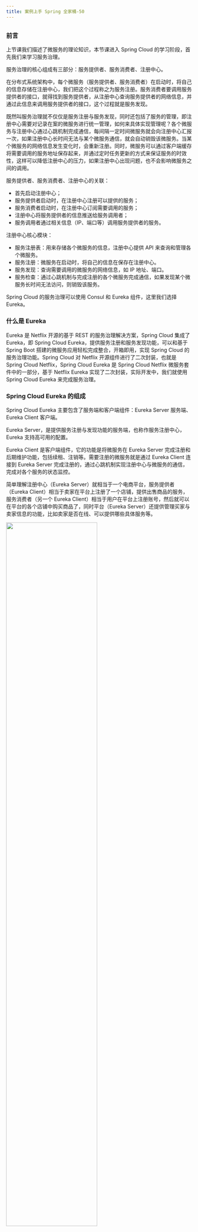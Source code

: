 ```yaml
---
title: 案例上手 Spring 全家桶-50
---
```

<article id="topicContainer" class="column_content"><h2 class="topic_title"></h2><div><h3 id="">前言</h3>
<p>上节课我们描述了微服务的理论知识，本节课进入 Spring Cloud 的学习阶段，首先我们来学习服务治理。</p>
<p>服务治理的核心组成有三部分：服务提供者、服务消费者、注册中心。</p>
<p>在分布式系统架构中，每个微服务（服务提供者、服务消费者）在启动时，将自己的信息存储在注册中心，我们把这个过程称之为服务注册。服务消费者要调用服务提供者的接口，就得找到服务提供者，从注册中心查询服务提供者的网络信息，并通过此信息来调用服务提供者的接口，这个过程就是服务发现。</p>
<p>既然叫服务治理就不仅仅是服务注册与服务发现，同时还包括了服务的管理，即注册中心需要对记录在案的微服务进行统一管理，如何来具体实现管理呢？各个微服务与注册中心通过心跳机制完成通信，每间隔一定时间微服务就会向注册中心汇报一次，如果注册中心长时间无法与某个微服务通信，就会自动销毁该微服务。当某个微服务的网络信息发生变化时，会重新注册。同时，微服务可以通过客户端缓存将需要调用的服务地址保存起来，并通过定时任务更新的方式来保证服务的时效性，这样可以降低注册中心的压力，如果注册中心出现问题，也不会影响微服务之间的调用。</p>
<p>服务提供者、服务消费者、注册中心的关联：</p>
<ul>
<li>首先启动注册中心；</li>
<li>服务提供者启动时，在注册中心注册可以提供的服务；</li>
<li>服务消费者启动时，在注册中心订阅需要调用的服务；</li>
<li>注册中心将服务提供者的信息推送给服务调用者；</li>
<li>服务调用者通过相关信息（IP、端口等）调用服务提供者的服务。</li>
</ul>
<p>注册中心核心模块：</p>
<ul>
<li>服务注册表：用来存储各个微服务的信息，注册中心提供 API 来查询和管理各个微服务。</li>
<li>服务注册：微服务在启动时，将自己的信息在保存在注册中心。</li>
<li>服务发现：查询需要调用的微服务的网络信息，如 IP 地址、端口。</li>
<li>服务检查：通过心跳机制与完成注册的各个微服务完成通信，如果发现某个微服务长时间无法访问，则销毁该服务。</li>
</ul>
<p>Spring Cloud 的服务治理可以使用 Consul 和 Eureka 组件，这里我们选择 Eureka。</p>
<h3 id="eureka">什么是 Eureka</h3>
<p>Eureka 是 Netflix 开源的基于 REST 的服务治理解决方案，Spring Cloud 集成了 Eureka，即 Spring Cloud Eureka，提供服务注册和服务发现功能，可以和基于 Spring Boot 搭建的微服务应用轻松完成整合，开箱即用，实现 Spring Cloud 的服务治理功能。Spring Cloud 对 Netflix 开源组件进行了二次封装，也就是 Spring Cloud Netflix，Spring Cloud Eureka 是 Spring Cloud Netflix 微服务套件中的一部分，基于 Netflix Eureka 实现了二次封装，实际开发中，我们就使用 Spring Cloud Eureka 来完成服务治理。</p>
<h3 id="springcloudeureka">Spring Cloud Eureka 的组成</h3>
<p>Spring Cloud Eureka 主要包含了服务端和客户端组件：Eureka Server 服务端、Eureka Client 客户端。</p>
<p>Eureka Server，是提供服务注册与发现功能的服务端，也称作服务注册中心，Eureka 支持高可用的配置。</p>
<p>Eureka Client 是客户端组件，它的功能是将微服务在 Eureka Server 完成注册和后期维护功能，包括续租、注销等。需要注册的微服务就是通过 Eureka Client 连接到  Eureka Server 完成注册的，通过心跳机制实现注册中心与微服务的通信，完成对各个服务的状态监控。</p>
<p>简单理解注册中心（Eureka Server）就相当于一个电商平台，服务提供者（Eureka Client）相当于卖家在平台上注册了一个店铺，提供出售商品的服务，服务消费者（另一个 Eureka Client）相当于用户在平台上注册账号，然后就可以在平台的各个店铺中购买商品了，同时平台（Eureka Server）还提供管理买家与卖家信息的功能，比如卖家是否在线、可以提供哪些具体服务等。</p>
<p><img src="https://images.gitbook.cn/ca104260-ccde-11e9-8d89-4fa271cb1633" width = "70%" /></p>
<p>接下来我们就一起实现一个注册中心。</p>
<h3 id="-1">代码实现</h3>
<p>1. 首先创建一个 Maven 父工程。</p>
<p><img src="https://images.gitbook.cn/f1bf6890-ccde-11e9-9f23-07a3e2a236db" width = "70%" /></p>
<p><img src="https://images.gitbook.cn/f9d28440-ccde-11e9-beb5-a53251e30de8" width = "70%" /></p>
<p>2. 输入 GroupId、ArtifactId，点击 Next。</p>
<p><img src="https://images.gitbook.cn/0795ec70-ccdf-11e9-9a11-bbb3551196dc" width = "70%" /></p>
<p>3. 设置工程名和工程存放路径，点击 Finish。</p>
<p><img src="https://images.gitbook.cn/0edba600-ccdf-11e9-9f23-07a3e2a236db" width = "70%" /></p>
<p>4. 在 pom.xml 中添加相关依赖，Spring Cloud Finchley 使用的是 Spring Boot 2.0.x，不能使用 Spring Boot 1.5.x。</p>
<pre><code class="xml language-xml">&lt;!-- 引入 Spring Boot 的依赖 --&gt;
&lt;parent&gt;
    &lt;groupId&gt;org.springframework.boot&lt;/groupId&gt;
    &lt;artifactId&gt;spring-boot-starter-parent&lt;/artifactId&gt;
    &lt;version&gt;2.0.7.RELEASE&lt;/version&gt;
&lt;/parent&gt;

&lt;dependencies&gt;
    &lt;dependency&gt;
        &lt;groupId&gt;org.springframework.boot&lt;/groupId&gt;
        &lt;artifactId&gt;spring-boot-starter-web&lt;/artifactId&gt;
    &lt;/dependency&gt;
    &lt;!-- 解决 JDK9 以上版本没有 JAXB API jar 的问题，JDK9 以下版本不需要配置 --&gt;
    &lt;dependency&gt;
        &lt;groupId&gt;javax.xml.bind&lt;/groupId&gt;
        &lt;artifactId&gt;jaxb-api&lt;/artifactId&gt;
        &lt;version&gt;2.3.0&lt;/version&gt;
    &lt;/dependency&gt;
    &lt;dependency&gt;
        &lt;groupId&gt;com.sun.xml.bind&lt;/groupId&gt;
        &lt;artifactId&gt;jaxb-impl&lt;/artifactId&gt;
        &lt;version&gt;2.3.0&lt;/version&gt;
    &lt;/dependency&gt;
    &lt;dependency&gt;
        &lt;groupId&gt;com.sun.xml.bind&lt;/groupId&gt;
        &lt;artifactId&gt;jaxb-core&lt;/artifactId&gt;
        &lt;version&gt;2.3.0&lt;/version&gt;
    &lt;/dependency&gt;
    &lt;dependency&gt;
        &lt;groupId&gt;javax.activation&lt;/groupId&gt;
        &lt;artifactId&gt;activation&lt;/artifactId&gt;
        &lt;version&gt;1.1.1&lt;/version&gt;
    &lt;/dependency&gt;
&lt;/dependencies&gt;

&lt;!-- 引入 Spring Cloud 的依赖，管理 Spring Cloud 各组件 --&gt;
&lt;dependencyManagement&gt;
    &lt;dependencies&gt;
        &lt;dependency&gt;
            &lt;groupId&gt;org.springframework.cloud&lt;/groupId&gt;
            &lt;artifactId&gt;spring-cloud-dependencies&lt;/artifactId&gt;
            &lt;version&gt;Finchley.SR2&lt;/version&gt;
            &lt;type&gt;pom&lt;/type&gt;
            &lt;scope&gt;import&lt;/scope&gt;
        &lt;/dependency&gt;
    &lt;/dependencies&gt;
&lt;/dependencyManagement&gt;
</code></pre>
<p>5. 在父工程下创建一个 Module，实现 Eureka Server。</p>
<p><img src="https://images.gitbook.cn/22002940-ccdf-11e9-9a11-bbb3551196dc" width = "70%" /></p>
<p>6. 输入 ArtifactId，点击 Next。</p>
<p><img src="https://images.gitbook.cn/2c17a070-ccdf-11e9-8d89-4fa271cb1633" width = "70%" /></p>
<p>7. 设置工程名和工程存放路径，点击 Finish。</p>
<p><img src="https://images.gitbook.cn/36b6e540-ccdf-11e9-9f23-07a3e2a236db" width = "70%" /></p>
<p>8. 在 pom.xml 中添加 Eureka Server 依赖。</p>
<pre><code class="xml language-xml">&lt;dependencies&gt;
    &lt;dependency&gt;
        &lt;groupId&gt;org.springframework.cloud&lt;/groupId&gt;
        &lt;artifactId&gt;spring-cloud-starter-netflix-eureka-server&lt;/artifactId&gt;
    &lt;/dependency&gt;
&lt;/dependencies&gt;
</code></pre>
<p>9. 在 resources 路径下创建配置文件 application.yml，添加 Eureka Server 相关配置。</p>
<pre><code class="yaml language-yaml">server:
  port: 8761
eureka:
  client:
    register-with-eureka: false
    fetch-registry: false
    service-url:
      defaultZone: http://localhost:8761/eureka/
</code></pre>
<p>属性说明：</p>
<ul>
<li>server.port：当前 Eureka Server 服务端口。</li>
<li>eureka.client.register-with-eureka：是否将当前 Eureka Server 服务作为客户端进行注册。</li>
<li>eureka.client.fetch-registry：是否获取其他 Eureka Server 服务的数据。</li>
<li>eureka.client.service-url.defaultZone：注册中心的访问地址。</li>
</ul>
<p>10. 在 Java 路径下创建启动类 RegistryCenter。</p>
<pre><code class="java language-java">@SpringBootApplication
@EnableEurekaServer
public class RegistryCenterApplication {
    public static void main(String[] args) {
        SpringApplication.run(RegistryCenterApplication.class,args);
    }
}
</code></pre>
<p>注解说明：</p>
<ul>
<li>@SpringBootApplication：声明该类是 Spring Boot 服务的入口。</li>
<li>@EnableEurekaServer：声明该类是一个 Eureka Server 微服务，提供发现服务的功能，即注册中心。</li>
</ul>
<p>11. 运行 RegistryCenter，启动成功控制台输出如下信息。</p>
<p><img src="https://images.gitbook.cn/8e3804c0-ccdf-11e9-8d89-4fa271cb1633" alt="9" /></p>
<p>12. 打开浏览器，访问 http://localhost:8761，可看到如下界面，注册中心启动成功。</p>
<p><img src="https://images.gitbook.cn/a26608c0-ccdf-11e9-beb5-a53251e30de8" alt="10" /></p>
<p>13. No instances avaliable 表示当前没有发现微服务实例，即没有微服务完成注册，如果我们将 application.yml 中的 register-with-eureka 属性值改为 true，如下所示，则表示 Eureka Server 将自己作为客户端进行注册。</p>
<pre><code class="yaml language-yaml">server:
  port: 8761
eureka:
  client:
    register-with-eureka: true
    fetch-registry: false
    service-url:
      defaultZone: http://localhost:8761/eureka/
</code></pre>
<p>14. 重启 RegistryCenter，打开浏览器访问 http://localhost:8761，可看到如下界面，当前注册中心有一个客户端服务注册在案，即 Eureka Server 自己。</p>
<p><img src="https://images.gitbook.cn/c95a4360-ccdf-11e9-8d89-4fa271cb1633" alt="11" /></p>
<h3 id="-2">总结</h3>
<p>本节课我们讲解了微服务架构中注册中心的搭建，这里我们使用的组件是 Spring Cloud Eureka，为方便读者阅读及下载源码，本课程的 Spring Cloud 相关代码统一放置在一个父工程下，每节课的内容对应一个 Module。</p>
<p><a href="https://github.com/southwind9801/myspringclouddemo.git">请点击这里查看源码</a></p>
<p><a href="https://pan.baidu.com/s/1P_3n6KnPdWBFnlAtEdTm2g">点击这里获取 Spring Cloud 视频专题</a>，提取码：yfq2</p></div></article>